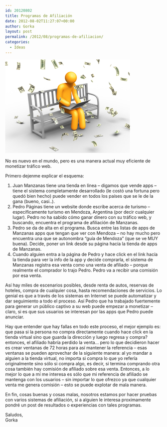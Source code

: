 ```yaml
---
id: 20120802
title: Programas de Afiliación
date: 2012-08-02T11:27:07+00:00
author: Gorka
layout: post
permalink: /2012/08/programas-de-afiliacion/
categories:
  - Ideas
---
```

<img style="margin: auto;" src="/public/img/2012/08/affiliate-marketing.jpg" alt="Affiliate Marketing" />

No es nuevo en el mundo, pero es una manera actual muy eficiente de monetizar tráfico web.

Primero dejenme explicar el esquema:

1. Juan Manzanas tiene una tienda en línea – digamos que vende apps – tiene el sistema completamente desarrollado (le costó una fortuna pero quedó bien hecho) puede vender en todos los países que se le de la gana (bueno, casi..).
2. Pedro Páginas tiene un website donde escribe acerca de turismo – específicamente turismo en Mendoza, Argentina (por decir cualquier lugar). Pedro no ha sabido cómo ganar dinero con su tráfico web, y buscando, encuentra el programa de afiliación de Manzanas.
3. Pedro se da de alta en el programa. Busca entre las listas de apps de Manzanas apps que tengan que ver con Mendoza – no hay mucho pero encuentra una que se autonombra “guía de Mendoza” (que se ve MUY buena). Decide, poner un link desde su página hacía la tienda de apps de Manzanas.
4. Cuando alguien entra a la página de Pedro y hace click en el link hacía la tienda para ver la info de la app y decide comprarla, el sistema de Manzanas registra esa venta como una venta de afiliado – porque realmente el comprador lo trajo Pedro. Pedro va a recibir una comisión por esa venta.

Así hay miles de escenarios posibles, desde renta de autos, reservas de hoteles, compra de cualquier cosa, hasta recomendaciones de servicios. Lo genial es que a través de los sistemas en Internet se puede automatizar y dar seguimiento a todo el proceso. Así Pedro que ha trabajado fuertemente para generar un público captivo a su web puede empezar a monetizar – claro, si es que sus usuarios se interesan por las apps que Pedro puede anunciar.

Hay que entender que hay fallas en todo este proceso, el mejor ejemplo es: que pasa si la persona no compra directamente cuando hace click en la tienda virtual sino que guarda la dirección y luego regresa y compra? entonces, el afiliado habría perdido la venta… pero lo que decidieron hacer es crear ventanas de 72 horas para así mantener la referencia – esas ventanas se pueden aprovechar de la siguiente manera: al yo mandar a alguien a la tienda virtual, no importa si compra lo que yo refería originalmente sino sólo si compra algo, es decir, si termina comprando otra cosa también hay comisión de afiliado sobre esa venta. Entonces, a lo mejor lo que a mí me interesa es sólo que mi referencia de afiliado se mantenga con los usuarios – sin importar lo que ofrezco ya que cualquier venta me genera comisión – esto se puede explotar de mala manera.

En fin, cosas buenas y cosas malas, nosotros estamos por hacer pruebas con varios sistemas de afiliación, si a alguien le interesa proximamente pondré un post de resultados o experiencias con tales programas.

Saludos,<br />
Gorka

